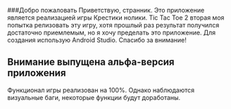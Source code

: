 ###Добро пожаловать
Приветствую, странник. Это приложение является реализацией игры Крестики нолики. Tic Tac Toe 2 вторая моя попытка релизовать эту игру, хотя прошлый раз результат получился достаточно приемлемым, но я хочу пределать это приложение. Для создания использую Android Studio. Спасибо за внимание!


## Внимание выпущена альфа-версия приложения
Функционал игры реализован на 100%. Однако наблюдаются визуальные баги, некоторые функции будут доработаны. 